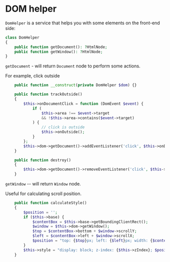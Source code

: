 # DOM helper

`DomHelper` is a service that helps you with some elements on the front-end side:

```php
class DomHelper
{
    public function getDocument(): ?HtmlNode;
    public function getWindow(): ?HtmlNode;
}
```

`getDocument` - will return `Document` node to perform some actions.

For example, click outside

```php
    public function __construct(private DomHelper $dom) {}

    public function trackOutside()
    {
        $this->onDocumentClick = function (DomEvent $event) {
            if (
                $this->area !== $event->target
                && !$this->area->contains($event->target)
            ) {
                // click is outside
                $this->onOutside();
            }
        };
        $this->dom->getDocument()->addEventListener('click', $this->onDocumentClick);
    }

    public function destroy()
    {
        $this->dom->getDocument()->removeEventListener('click', $this->onDocumentClick);
    }
```

`getWindow` -- will return `Window` node.

Useful for calculating scroll position.

```php
    public function calculateStyle()
    {
        $position = '';
        if ($this->base) {
            $contentBox = $this->base->getBoundingClientRect();
            $window = $this->dom->getWindow();
            $top = $contentBox->bottom + $window->scrollY;
            $left = $contentBox->left + $window->scrollX;
            $position = "top: {$top}px; left: {$left}px; width: {$contentBox->width}px; max-height: 310px;";
        }
        $this->style = "display: block; z-index: {$this->zIndex}; $position";
    }
```